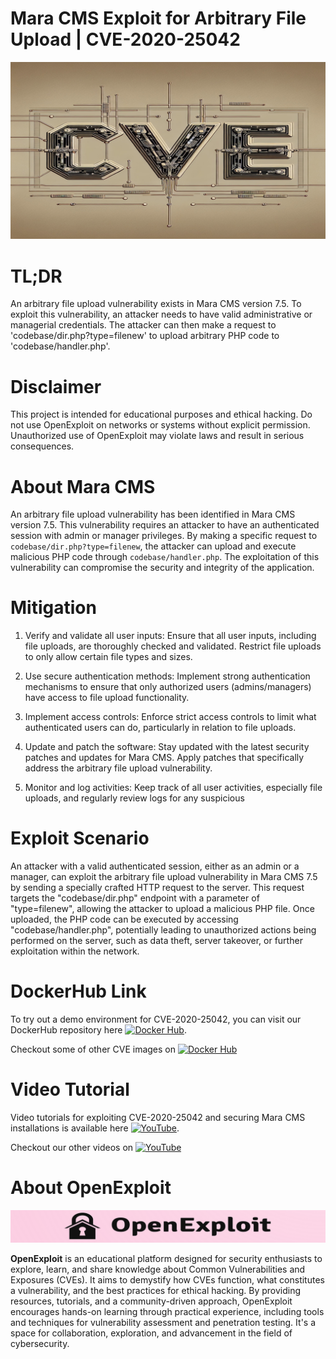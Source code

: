 # Mara CMS Exploit for Arbitrary File Upload | CVE-2020-25042
![CVE-2020-25042](https://raw.githubusercontent.com/pawanjswal/pawanjswal.github.io/master/cve-2020-25042/assets/thumbnail.jpg)

# TL;DR
An arbitrary file upload vulnerability exists in Mara CMS version 7.5. To exploit this vulnerability, an attacker needs to have valid administrative or managerial credentials. The attacker can then make a request to 'codebase/dir.php?type=filenew' to upload arbitrary PHP code to 'codebase/handler.php'.

# Disclaimer
This project is intended for educational purposes and ethical hacking. Do not use OpenExploit on networks or systems without explicit permission. Unauthorized use of OpenExploit may violate laws and result in serious consequences.

# About Mara CMS
An arbitrary file upload vulnerability has been identified in Mara CMS version 7.5. This vulnerability requires an attacker to have an authenticated session with admin or manager privileges. By making a specific request to `codebase/dir.php?type=filenew`, the attacker can upload and execute malicious PHP code through `codebase/handler.php`. The exploitation of this vulnerability can compromise the security and integrity of the application.

# Mitigation
1. Verify and validate all user inputs: Ensure that all user inputs, including file uploads, are thoroughly checked and validated. Restrict file uploads to only allow certain file types and sizes.

2. Use secure authentication methods: Implement strong authentication mechanisms to ensure that only authorized users (admins/managers) have access to file upload functionality.

3. Implement access controls: Enforce strict access controls to limit what authenticated users can do, particularly in relation to file uploads.

4. Update and patch the software: Stay updated with the latest security patches and updates for Mara CMS. Apply patches that specifically address the arbitrary file upload vulnerability.

5. Monitor and log activities: Keep track of all user activities, especially file uploads, and regularly review logs for any suspicious

# Exploit Scenario
An attacker with a valid authenticated session, either as an admin or a manager, can exploit the arbitrary file upload vulnerability in Mara CMS 7.5 by sending a specially crafted HTTP request to the server. This request targets the "codebase/dir.php" endpoint with a parameter of "type=filenew", allowing the attacker to upload a malicious PHP file. Once uploaded, the PHP code can be executed by accessing "codebase/handler.php", potentially leading to unauthorized actions being performed on the server, such as data theft, server takeover, or further exploitation within the network.

# DockerHub Link
To try out a demo environment for CVE-2020-25042, you can visit our DockerHub repository here [![Docker Hub](https://img.shields.io/badge/Docker_Hub-2496ED?style=flat-square&logo=docker&logoColor=white)](https://hub.docker.com/r/pawanjswal/cve-2020-25042).

Checkout some of other CVE images on [![Docker Hub](https://img.shields.io/badge/Docker_Hub-2496ED?style=flat-square&logo=docker&logoColor=white)](https://hub.docker.com/u/pawanjswal)

# Video Tutorial
Video tutorials for exploiting CVE-2020-25042 and securing Mara CMS installations is available here [![YouTube](https://img.shields.io/badge/YouTube-FF0000?style=flat-square&logo=youtube&logoColor=white)](https://www.youtube.com/watch?v=cve-2020-25042). 

Checkout our other videos on [![YouTube](https://img.shields.io/badge/YouTube-FF0000?style=flat-square&logo=youtube&logoColor=white)](https://www.youtube.com/@OpenExploit)

# About OpenExploit
![OpenExploit](https://raw.githubusercontent.com/pawanjswal/pawanjswal.github.io/refs/heads/master/assets/logo.png)

**OpenExploit** is an educational platform designed for security enthusiasts to explore, learn, and share knowledge about Common Vulnerabilities and Exposures (CVEs). It aims to demystify how CVEs function, what constitutes a vulnerability, and the best practices for ethical hacking. By providing resources, tutorials, and a community-driven approach, OpenExploit encourages hands-on learning through practical experience, including tools and techniques for vulnerability assessment and penetration testing. It's a space for collaboration, exploration, and advancement in the field of cybersecurity.